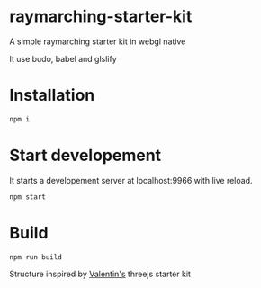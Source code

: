 # raymarching-starter-kit
A simple raymarching  starter kit in webgl native


It use budo, babel and glslify

# Installation 
```bash
npm i
```

# Start developement 

It starts a developement server at localhost:9966 with live reload.

```bash
npm start
```

# Build 

```bash
npm run build
```

Structure inspired by [Valentin's](https://github.com/vdaguenet "Valentin's") threejs starter kit


